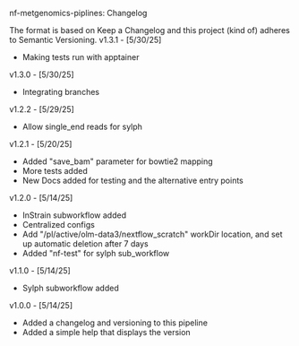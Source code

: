 nf-metgenomics-piplines: Changelog

The format is based on Keep a Changelog and this project (kind of) adheres to Semantic Versioning.
v1.3.1 - [5/30/25]
* Making tests run with apptainer

v1.3.0 - [5/30/25]
* Integrating branches

v1.2.2 - [5/29/25]
* Allow single_end reads for sylph

v1.2.1 - [5/20/25]
* Added "save_bam" parameter for bowtie2 mapping
* More tests added
* New Docs added for testing and the alternative entry points

v1.2.0 - [5/14/25]
* InStrain subworkflow added
* Centralized configs
* Add "/pl/active/olm-data3/nextflow_scratch" workDir location, and set up automatic deletion after 7 days
* Added "nf-test" for sylph sub_workflow

v1.1.0 - [5/14/25]
* Sylph subworkflow added

v1.0.0 - [5/14/25]
* Added a changelog and versioning to this pipeline
* Added a simple help that displays the version